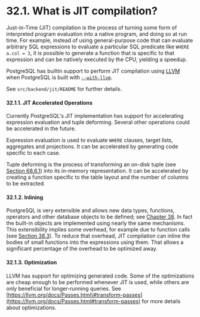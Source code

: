 # 32.1. What is JIT compilation?

Just-in-Time \(JIT\) compilation is the process of turning some form of interpreted program evaluation into a native program, and doing so at run time. For example, instead of using general-purpose code that can evaluate arbitrary SQL expressions to evaluate a particular SQL predicate like `WHERE a.col = 3`, it is possible to generate a function that is specific to that expression and can be natively executed by the CPU, yielding a speedup.

PostgreSQL has builtin support to perform JIT compilation using [LLVM](https://llvm.org/) when PostgreSQL is built with [`--with-llvm`](https://www.postgresql.org/docs/current/install-procedure.html#CONFIGURE-WITH-LLVM).

See `src/backend/jit/README` for further details.

#### 32.1.1. JIT Accelerated Operations

Currently PostgreSQL's JIT implementation has support for accelerating expression evaluation and tuple deforming. Several other operations could be accelerated in the future.

Expression evaluation is used to evaluate `WHERE` clauses, target lists, aggregates and projections. It can be accelerated by generating code specific to each case.

Tuple deforming is the process of transforming an on-disk tuple \(see [Section 68.6.1](https://www.postgresql.org/docs/current/storage-page-layout.html#STORAGE-TUPLE-LAYOUT)\) into its in-memory representation. It can be accelerated by creating a function specific to the table layout and the number of columns to be extracted.

#### 32.1.2. Inlining

PostgreSQL is very extensible and allows new data types, functions, operators and other database objects to be defined; see [Chapter 38](https://www.postgresql.org/docs/current/extend.html). In fact the built-in objects are implemented using nearly the same mechanisms. This extensibility implies some overhead, for example due to function calls \(see [Section 38.3](https://www.postgresql.org/docs/current/xfunc.html)\). To reduce that overhead, JIT compilation can inline the bodies of small functions into the expressions using them. That allows a significant percentage of the overhead to be optimized away.

#### 32.1.3. Optimization

LLVM has support for optimizing generated code. Some of the optimizations are cheap enough to be performed whenever JIT is used, while others are only beneficial for longer-running queries. See [https://llvm.org/docs/Passes.html\#transform-passes](https://llvm.org/docs/Passes.html#transform-passes) for more details about optimizations.

